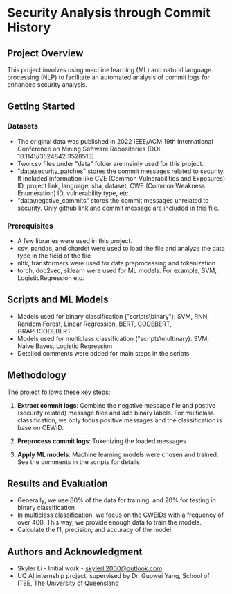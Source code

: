 # Security Analysis through Commit History

## Project Overview
This project involves using machine learning (ML) and natural language processing (NLP) to facilitate an automated analysis of commit logs for enhanced security analysis.

## Getting Started
### Datasets

* The original data was published in 2022 IEEE/ACM 19th International Conference on Mining Software Repositories (DOI: 10.1145/3524842.3528513)
* Two csv files under "data\" folder are mainly used for this project.
* "data\security_patches" stores the commit messages related to security. It included information like CVE (Common Vulnerabilities and Exposures) ID, project link, language, sha, dataset, CWE (Common Weakness Enumeration) ID, vulnerability type, etc.
* "data\negative_commits" stores the commit messages unrelated to security. Only github link and commit message are included in this file.

### Prerequisites

* A few libraries were used in this project.
* csv, pandas, and chardet were used to load the file and analyze the data type in the field of the file
* nltk, transformers were used for data preprocessing and tokenization
* torch, doc2vec, sklearn were used for ML models. For example, SVM, LogisticRegression etc.

## Scripts and ML Models

* Models used for binary classification ("scripts\binary"): SVM, RNN, Random Forest, Linear Regression, BERT, CODEBERT, GRAPHCODEBERT
* Models used for multiclass classification ("scripts\multinary): SVM, Naive Bayes, Logistic Regression
* Detailed comments were added for main steps in the scripts

## Methodology

The project follows these key steps:

1. **Extract commit logs**: Combine the negative message file and postive (security related) message files and add binary labels. 
For multiclass classification, we only focus positive messages and the classification is base on CEWID.

2. **Preprocess commit logs**: Tokenizing the loaded messages

3. **Apply ML models**: Machine learning models were chosen and trained. See the comments in the scripts for details

## Results and Evaluation

* Generally, we use 80% of the data for training, and 20% for testing in binary classification
* In multiclass classification, we focus on the CWEIDs with a frequency of over 400. This way, we provide enough data to train the models.
* Calculate the f1, precision, and accuracy of the model. 

## Authors and Acknowledgment

* Skyler Li - Initial work - skylerli2000@outlook.com
* UQ AI internship project, supervised by Dr. Guowei Yang, School of ITEE, The University of Queensland
